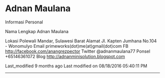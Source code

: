 # Adnan Maulana

Informasi Personal

Nama Lengkap Adnan Maulana

Lokasi       Polewali Mandar, Sulawesi Barat
Alamat       Jl. Kapten Jumhana No.104 - Wonomulyo
Email        primeworks(dot)me(at)gmail(dot)com
FB           ​http://facebook.com/anangrezpector
Twitter      @adnanmaulana77
Ponsel       +65146361072
Blog         ​http://adnanminisolution.blogspot.com

Last_modified 9 months ago Last modified on 08/18/2016 05:40:11 PM
 
---
 
